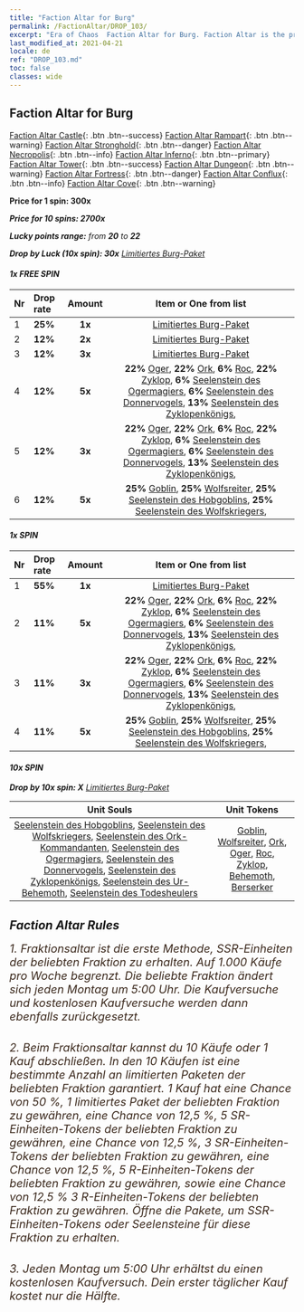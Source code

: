 ```yaml
---
title: "Faction Altar for Burg"
permalink: /FactionAltar/DROP_103/
excerpt: "Era of Chaos  Faction Altar for Burg. Faction Altar is the primary method for obtaining SSR units from the popular faction. Limited to 1,000 purchases each week. The popular faction changes at 05:00 every Monday. Purchase attempts and free purchase attempts will also reset then."
last_modified_at: 2021-04-21
locale: de
ref: "DROP_103.md"
toc: false
classes: wide
---
```


##  Faction Altar for **Burg**

  [Faction Altar Castle](/de/FactionAltar/DROP_101/){: .btn .btn--success} [Faction Altar Rampart](/de/FactionAltar/DROP_102/){: .btn .btn--warning} [Faction Altar Stronghold](/de/FactionAltar/DROP_103/){: .btn .btn--danger} [Faction Altar Necropolis](/de/FactionAltar/DROP_104/){: .btn .btn--info} [Faction Altar Inferno](/de/FactionAltar/DROP_105/){: .btn .btn--primary} [Faction Altar Tower](/de/FactionAltar/DROP_106/){: .btn .btn--success} [Faction Altar Dungeon](/de/FactionAltar/DROP_107/){: .btn .btn--warning} [Faction Altar Fortress](/de/FactionAltar/DROP_108/){: .btn .btn--danger} [Faction Altar Conflux](/de/FactionAltar/DROP_109/){: .btn .btn--info} [Faction Altar Cove](/de/FactionAltar/DROP_112/){: .btn .btn--warning} 

  **Price for 1 spin: 300x** <i class="fas fa-gem"/>

  **Price for 10 spins: 2700x** <i class="fas fa-gem"/>

  **Lucky points range:** from **20** to **22**

  **Drop by Luck (10x spin): 30x** [Limitiertes Burg-Paket](/de/Items/con_2140/)

####  1x FREE SPIN 

  |    Nr    |  Drop rate  |  Amount   |   Item or One from list  |
  |:---------|:------------|:---------:|:------------------------:|
  | 1 | **25%** | **1x** | [Limitiertes Burg-Paket](/de/Items/con_2140/) |
  | 2 | **12%** | **2x** | [Limitiertes Burg-Paket](/de/Items/con_2140/) |
  | 3 | **12%** | **3x** | [Limitiertes Burg-Paket](/de/Items/con_2140/) |
  | 4 | **12%** | **5x** |  **22%** [Oger](/de/Items/unt_220/),  **22%** [Ork](/de/Items/unt_219/),  **6%** [Roc](/de/Items/unt_221/),  **22%** [Zyklop](/de/Items/unt_222/),  **6%** [Seelenstein des Ogermagiers](/de/Items/unt_308/),  **6%** [Seelenstein des Donnervogels](/de/Items/unt_309/),  **13%** [Seelenstein des Zyklopenkönigs](/de/Items/unt_310/),  |
  | 5 | **12%** | **3x** |  **22%** [Oger](/de/Items/unt_220/),  **22%** [Ork](/de/Items/unt_219/),  **6%** [Roc](/de/Items/unt_221/),  **22%** [Zyklop](/de/Items/unt_222/),  **6%** [Seelenstein des Ogermagiers](/de/Items/unt_308/),  **6%** [Seelenstein des Donnervogels](/de/Items/unt_309/),  **13%** [Seelenstein des Zyklopenkönigs](/de/Items/unt_310/),  |
  | 6 | **12%** | **5x** |  **25%** [Goblin](/de/Items/unt_217/),  **25%** [Wolfsreiter](/de/Items/unt_218/),  **25%** [Seelenstein des Hobgoblins](/de/Items/unt_305/),  **25%** [Seelenstein des Wolfskriegers](/de/Items/unt_306/),  |


####  1x SPIN 

  |    Nr    |  Drop rate  |  Amount   |   Item or One from list  |
  |:---------|:------------|:---------:|:------------------------:|
  | 1 | **55%** | **1x** | [Limitiertes Burg-Paket](/de/Items/con_2140/) |
  | 2 | **11%** | **5x** |  **22%** [Oger](/de/Items/unt_220/),  **22%** [Ork](/de/Items/unt_219/),  **6%** [Roc](/de/Items/unt_221/),  **22%** [Zyklop](/de/Items/unt_222/),  **6%** [Seelenstein des Ogermagiers](/de/Items/unt_308/),  **6%** [Seelenstein des Donnervogels](/de/Items/unt_309/),  **13%** [Seelenstein des Zyklopenkönigs](/de/Items/unt_310/),  |
  | 3 | **11%** | **3x** |  **22%** [Oger](/de/Items/unt_220/),  **22%** [Ork](/de/Items/unt_219/),  **6%** [Roc](/de/Items/unt_221/),  **22%** [Zyklop](/de/Items/unt_222/),  **6%** [Seelenstein des Ogermagiers](/de/Items/unt_308/),  **6%** [Seelenstein des Donnervogels](/de/Items/unt_309/),  **13%** [Seelenstein des Zyklopenkönigs](/de/Items/unt_310/),  |
  | 4 | **11%** | **5x** |  **25%** [Goblin](/de/Items/unt_217/),  **25%** [Wolfsreiter](/de/Items/unt_218/),  **25%** [Seelenstein des Hobgoblins](/de/Items/unt_305/),  **25%** [Seelenstein des Wolfskriegers](/de/Items/unt_306/),  |


####  10x SPIN 

  **Drop by 10x spin: X** [Limitiertes Burg-Paket](/de/Items/con_2140/)

  |    Unit Souls    |  Unit Tokens  |
  |:----------------:|:-------------:|
  | [Seelenstein des Hobgoblins](/de/Items/unt_305/), [Seelenstein des Wolfskriegers](/de/Items/unt_306/), [Seelenstein des Ork-Kommandanten](/de/Items/unt_307/), [Seelenstein des Ogermagiers](/de/Items/unt_308/), [Seelenstein des Donnervogels](/de/Items/unt_309/), [Seelenstein des Zyklopenkönigs](/de/Items/unt_310/), [Seelenstein des Ur-Behemoth](/de/Items/unt_311/), [Seelenstein des Todesheulers](/de/Items/unt_312/) | [Goblin](/de/Items/unt_217/), [Wolfsreiter](/de/Items/unt_218/), [Ork](/de/Items/unt_219/), [Oger](/de/Items/unt_220/), [Roc](/de/Items/unt_221/), [Zyklop](/de/Items/unt_222/), [Behemoth](/de/Items/unt_223/), [Berserker](/de/Items/unt_224/) |



## Faction Altar Rules

  <span style="color: #3c2a1e;font-size:20px">1. Fraktionsaltar ist die erste Methode, SSR-Einheiten der beliebten Fraktion zu erhalten. Auf 1.000 Käufe pro Woche begrenzt. Die beliebte Fraktion ändert sich jeden Montag um 5:00 Uhr. Die Kaufversuche und kostenlosen Kaufversuche werden dann ebenfalls zurückgesetzt.</span><br/>

<br/>  <span style="color: #3c2a1e;font-size:20px">2. Beim Fraktionsaltar kannst du 10 Käufe oder 1 Kauf abschließen. In den 10 Käufen ist eine bestimmte Anzahl an limitierten Paketen der beliebten Fraktion garantiert. 1 Kauf hat eine Chance von 50 %, 1 limitiertes Paket der beliebten Fraktion zu gewähren, eine Chance von 12,5 %, 5 SR-Einheiten-Tokens der beliebten Fraktion zu gewähren, eine Chance von 12,5 %, 3 SR-Einheiten-Tokens der beliebten Fraktion zu gewähren, eine Chance von 12,5 %, 5 R-Einheiten-Tokens der beliebten Fraktion zu gewähren, sowie eine Chance von 12,5 % 3 R-Einheiten-Tokens der beliebten Fraktion zu gewähren. Öffne die Pakete, um SSR-Einheiten-Tokens oder Seelensteine für diese Fraktion zu erhalten.</span>

<br/>  <span style="color: #3c2a1e;font-size:20px">3. Jeden Montag um 5:00 Uhr erhältst du einen kostenlosen Kaufversuch. Dein erster täglicher Kauf kostet nur die Hälfte.</span><br/>

<br/>